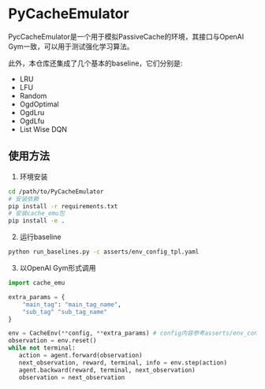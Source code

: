 # PyCacheEmulator

PycCacheEmulator是一个用于模拟PassiveCache的环境，其接口与OpenAI Gym一致，可以用于测试强化学习算法。

此外，本仓库还集成了几个基本的baseline，它们分别是:
- LRU
- LFU
- Random
- OgdOptimal
- OgdLru
- OgdLfu
- List Wise DQN

## 使用方法

1. 环境安装

```sh
cd /path/to/PyCacheEmulator
# 安装依赖
pip install -r requirements.txt
# 安装cache_emu包
pip install -e .
```

2. 运行baseline

```sh
python run_baselines.py -c asserts/env_config_tpl.yaml
```

3. 以OpenAI Gym形式调用

```python
import cache_emu

extra_params = {
    "main_tag": "main_tag_name",
    "sub_tag" "sub_tag_name"
}

env = CacheEnv(**config, **extra_params) # config内容参考asserts/env_config_tpl.yaml，可使用yaml读取
observation = env.reset()
while not terminal:
   action = agent.forward(observation)
   next_observation, reward, terminal, info = env.step(action)
   agent.backward(reward, terminal, next_observation)
   observation = next_observation
```
